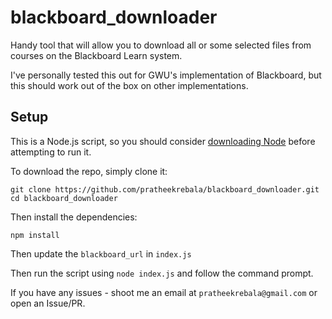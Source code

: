 # blackboard_downloader

Handy tool that will allow you to download all or some selected files from courses on the Blackboard Learn system.

I've personally tested this out for GWU's implementation of Blackboard, but this should work out of the box on other implementations.

## Setup

This is a Node.js script, so you should consider [downloading Node](http://nodejs.org/) before attempting to run it.

To download the repo, simply clone it:

	git clone https://github.com/pratheekrebala/blackboard_downloader.git
	cd blackboard_downloader

Then install the dependencies:

	npm install
  
Then update the `blackboard_url` in `index.js`

Then run the script using `node index.js` and follow the command prompt.

If you have any issues - shoot me an email at `pratheekrebala@gmail.com` or open an Issue/PR.
